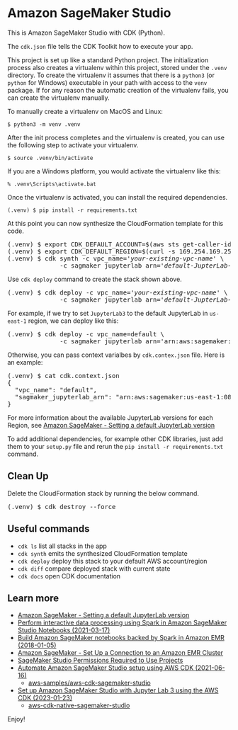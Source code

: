 
# Amazon SageMaker Studio

This is Amazon SageMaker Studio with CDK (Python).

The `cdk.json` file tells the CDK Toolkit how to execute your app.

This project is set up like a standard Python project.  The initialization
process also creates a virtualenv within this project, stored under the `.venv`
directory.  To create the virtualenv it assumes that there is a `python3`
(or `python` for Windows) executable in your path with access to the `venv`
package. If for any reason the automatic creation of the virtualenv fails,
you can create the virtualenv manually.

To manually create a virtualenv on MacOS and Linux:

```
$ python3 -m venv .venv
```

After the init process completes and the virtualenv is created, you can use the following
step to activate your virtualenv.

```
$ source .venv/bin/activate
```

If you are a Windows platform, you would activate the virtualenv like this:

```
% .venv\Scripts\activate.bat
```

Once the virtualenv is activated, you can install the required dependencies.

```
(.venv) $ pip install -r requirements.txt
```

At this point you can now synthesize the CloudFormation template for this code.

<pre>
(.venv) $ export CDK_DEFAULT_ACCOUNT=$(aws sts get-caller-identity --query Account --output text)
(.venv) $ export CDK_DEFAULT_REGION=$(curl -s 169.254.169.254/latest/dynamic/instance-identity/document | jq -r .region)
(.venv) $ cdk synth -c vpc_name='<i>your-existing-vpc-name</i>' \
              -c sagmaker_jupyterlab_arn='<i>default-JupterLab-image-arn</i>'
</pre>

Use `cdk deploy` command to create the stack shown above.

<pre>
(.venv) $ cdk deploy -c vpc_name='<i>your-existing-vpc-name</i>' \
              -c sagmaker_jupyterlab_arn='<i>default-JupterLab-image-arn</i>'
</pre>

For example, if we try to set `JupyterLab3` to the default JupyterLab in `us-east-1` region, we can deploy like this:
<pre>
(.venv) $ cdk deploy -c vpc_name=default \
              -c sagmaker_jupyterlab_arn='arn:aws:sagemaker:<i>us-east-1:081325390199:image/jupyter-server-3</i>'
</pre>

Otherwise, you can pass context varialbes by `cdk.contex.json` file. Here is an example:
<pre>
(.venv) $ cat cdk.context.json
{
  "vpc_name": "default",
  "sagmaker_jupyterlab_arn": "arn:aws:sagemaker:us-east-1:081325390199:image/jupyter-server-3"
}
</pre>

For more information about the available JupyterLab versions for each Region, see [Amazon SageMaker - Setting a default JupyterLab version](https://docs.aws.amazon.com/sagemaker/latest/dg/studio-jl.html#studio-jl-set)

To add additional dependencies, for example other CDK libraries, just add
them to your `setup.py` file and rerun the `pip install -r requirements.txt`
command.

## Clean Up

Delete the CloudFormation stack by running the below command.

<pre>
(.venv) $ cdk destroy --force
</pre>

## Useful commands

 * `cdk ls`          list all stacks in the app
 * `cdk synth`       emits the synthesized CloudFormation template
 * `cdk deploy`      deploy this stack to your default AWS account/region
 * `cdk diff`        compare deployed stack with current state
 * `cdk docs`        open CDK documentation

## Learn more

 * [Amazon SageMaker - Setting a default JupyterLab version](https://docs.aws.amazon.com/sagemaker/latest/dg/studio-jl.html#studio-jl-set)
 * [Perform interactive data processing using Spark in Amazon SageMaker Studio Notebooks (2021-03-17)](https://aws.amazon.com/blogs/machine-learning/amazon-sagemaker-studio-notebooks-backed-by-spark-in-amazon-emr/)
 * [Build Amazon SageMaker notebooks backed by Spark in Amazon EMR (2018-01-05)](https://aws.amazon.com/blogs/machine-learning/build-amazon-sagemaker-notebooks-backed-by-spark-in-amazon-emr/)
 * [Amazon SageMaker - Set Up a Connection to an Amazon EMR Cluster](https://docs.aws.amazon.com/sagemaker/latest/dg/studio-emr.html)
 * [SageMaker Studio Permissions Required to Use Projects](https://docs.aws.amazon.com/sagemaker/latest/dg/sagemaker-projects-studio-updates.html)
 * [Automate Amazon SageMaker Studio setup using AWS CDK (2021-06-16)](https://aws.amazon.com/ko/blogs/machine-learning/automate-amazon-sagemaker-studio-setup-using-aws-cdk/)
   * [aws-samples/aws-cdk-sagemaker-studio](https://github.com/aws-samples/aws-cdk-sagemaker-studio)
 * [Set up Amazon SageMaker Studio with Jupyter Lab 3 using the AWS CDK (2023-01-23)](https://aws.amazon.com/ko/blogs/machine-learning/set-up-amazon-sagemaker-studio-with-jupyter-lab-3-using-the-aws-cdk/)
   * [aws-cdk-native-sagemaker-studio](https://github.com/aws-samples/aws-cdk-native-sagemaker-studio/tree/e72e64b8631510f5f4d4f92306d145a2eaed1092)

Enjoy!
